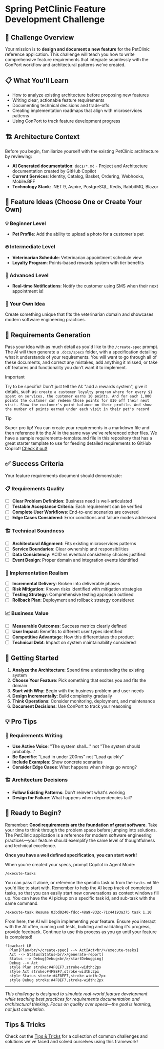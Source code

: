 # Spring PetClinic Feature Development Challenge

## 🎯 Challenge Overview

Your mission is to **design and document a new feature** for the PetClinic reference application. This challenge will teach you how to write comprehensive feature requirements that integrate seamlessly with the ConPort workflow and architectural patterns we've created.

## 📋 What You'll Learn

- How to analyze existing architecture before proposing new features
- Writing clear, actionable feature requirements
- Documenting technical decisions and trade-offs
- Creating implementation roadmaps that align with microservices patterns
- Using ConPort to track feature development progress

## 🏗️ Architecture Context

Before you begin, familiarize yourself with the existing PetClinic architecture by reviewing:

- **AI Generated documentation**: `docs/*.md` - Project and Architecture documentation created by GitHub Copilot
- **Current Services**: Identity, Catalog, Basket, Ordering, Webhooks, Mobile.BFF
- **Technology Stack**: .NET 9, Aspire, PostgreSQL, Redis, RabbitMQ, Blazor

## 🎲 Feature Ideas (Choose One or Create Your Own)

### 💡 **Beginner Level**
- **Pet Profile**: Add the ability to upload a photo for a customer's pet

### 🔥 **Intermediate Level**
- **Veterinarian Schedule**: Veterinarian appointment schedule view
- **Loyalty Program**: Points-based rewards system with tier benefits

### 🚀 **Advanced Level**
- **Real-time Notifications**: Notify the customer using SMS when their next appointment is!

### 🎨 **Your Own Idea**
Create something unique that fits the veterinarian domain and showcases modern software engineering practices.

## 📝 Requirements Generation

Pass your idea with as much detail as you'd like to the `/create-spec` prompt. The AI will then generate a `.docs/specs` folder, with a specification detailing what it understands of your requirements. You will want to go through all of these documents, and correct any mistakes, add anything it missed, or take off features and functionality you don't want it to implement.

  > [!IMPORTANT]
  > Try to be specific! Don't just tell the AI: "add a rewards system", give it details, such as: `create a customer loyalty program where for every $1 spent on services, the customer earns 10 points. And for each 1,000 points the customer can redeem those points for $10 off their next visit. Show the customer's point balance on their profile. And show the number of points earned under each visit in their pet's record`

  > [!TIP]
  > Super-pro tip! You can create your requirements in a markdown file and then reference it to the AI in the same way we've referenced other files. We have a sample requirements-template.md file in this repository that has a great starter template to use for feeding detailed requirements to GitHub Copilot! [Check it out!](../../requirements-template.md)

## ✅ Success Criteria

Your feature requirements document should demonstrate:

### 📋 **Requirements Quality**
- [ ] **Clear Problem Definition**: Business need is well-articulated
- [ ] **Testable Acceptance Criteria**: Each requirement can be verified
- [ ] **Complete User Workflows**: End-to-end scenarios are covered
- [ ] **Edge Cases Considered**: Error conditions and failure modes addressed

### 🏗️ **Technical Soundness**
- [ ] **Architectural Alignment**: Fits existing microservices patterns
- [ ] **Service Boundaries**: Clear ownership and responsibilities
- [ ] **Data Consistency**: ACID vs eventual consistency choices justified
- [ ] **Event Design**: Proper domain and integration events identified

### 🔄 **Implementation Realism**
- [ ] **Incremental Delivery**: Broken into deliverable phases
- [ ] **Risk Mitigation**: Known risks identified with mitigation strategies
- [ ] **Testing Strategy**: Comprehensive testing approach outlined
- [ ] **Rollback Plan**: Deployment and rollback strategy considered

### 📈 **Business Value**
- [ ] **Measurable Outcomes**: Success metrics clearly defined
- [ ] **User Impact**: Benefits to different user types identified
- [ ] **Competitive Advantage**: How this differentiates the product
- [ ] **Technical Debt**: Impact on system maintainability considered

## 🚀 Getting Started

1. **Analyze the Architecture**: Spend time understanding the existing system
2. **Choose Your Feature**: Pick something that excites you and fits the domain
3. **Start with Why**: Begin with the business problem and user needs
4. **Design Incrementally**: Build complexity gradually
5. **Think Operations**: Consider monitoring, deployment, and maintenance
6. **Document Decisions**: Use ConPort to track your reasoning

## 💡 Pro Tips

### 🎯 **Requirements Writing**
- **Use Active Voice**: "The system shall..." not "The system should probably..."
- **Be Specific**: "Load in under 200ms" not "Load quickly"
- **Include Examples**: Show concrete scenarios
- **Consider Edge Cases**: What happens when things go wrong?

### 🏗️ **Architecture Decisions**
- **Follow Existing Patterns**: Don't reinvent what's working
- **Design for Failure**: What happens when dependencies fail?

## 🎉 Ready to Begin?

Remember: **Good requirements are the foundation of great software**. Take your time to think through the problem space before jumping into solutions. The PetClinic application is a reference for modern software engineering practices—your feature should exemplify the same level of thoughtfulness and technical excellence.

**Once you have a well defined specification, you can start work!**

When you're created your specs, prompt Copilot in Agent Mode:

`/execute-tasks`

You can pass it alone, or reference the specific task id from the `tasks.md` file you'd like to start with. Remember to help the AI keep track of completed tasks, so that you can easily start new conversations as context windows fill up. You can have the AI pickup on a specific task id, and sub-task with the same command:

`/execute-task Resume 03bd0240-fdcc-48a9-832c-71c44193a375 task 1.10`

From here, the AI will begin implementing your feature. Ensure you interact with the AI often, running unit tests, building and validating it's progress, provide feedback. Continue to use this process as you go until your feature is completed!
```mermaid
flowchart LR
  Plan[Plan<br/>/create-spec] --> Act[Act<br/>/execute-tasks]
  Act --> Status[Status<br/>/generate-report]
  Status --> Debug[Debug<br/>/startDebugging]
  Debug --> Act
  style Plan stroke:#4F8EF7,stroke-width:2px
  style Act stroke:#4F8EF7,stroke-width:2px
  style Status stroke:#4F8EF7,stroke-width:2px
  style Debug stroke:#4F8EF7,stroke-width:2px
```

---

*This challenge is designed to simulate real-world feature development while teaching best practices for requirements documentation and architectural thinking. Focus on quality over speed—the goal is learning, not just completion.*

## Tips & Tricks
Check out the [Tips & Tricks](../3-tips.md) for a collection of common challenges and solutions we've faced and solved ourselves using this framework!